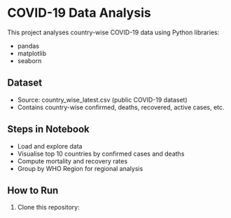 # COVID-19 Data Analysis

This project analyses country-wise COVID-19 data using Python libraries:
- pandas
- matplotlib
- seaborn

## Dataset
- Source: country_wise_latest.csv (public COVID-19 dataset)
- Contains country-wise confirmed, deaths, recovered, active cases, etc.

## Steps in Notebook
- Load and explore data
- Visualise top 10 countries by confirmed cases and deaths
- Compute mortality and recovery rates
- Group by WHO Region for regional analysis

## How to Run
1. Clone this repository:
```bash
